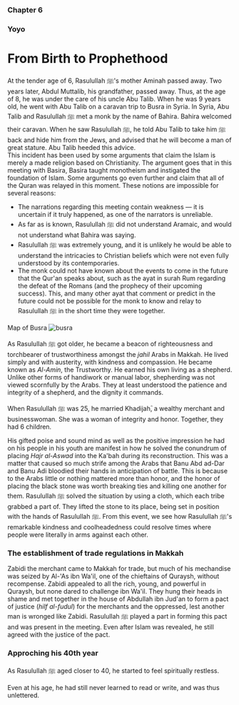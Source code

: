 ### Chapter 6
### Yoyo

# From Birth to Prophethood

At the tender age of 6, Rasulullah ﷺ's mother Aminah passed away. Two years later, Abdul Muttalib, his grandfather, passed away. Thus, at the age of 8, he was under the care of his uncle Abu Talib. When he was 9 years old, he went with Abu Talib on a caravan trip to Busra in Syria. In Syria, Abu Talib and Rasulullah ﷺ met a monk by the name of Bahira. Bahira welcomed their caravan. When he saw Rasulullah ﷺ, he told Abu Talib to take him ﷺ back and hide him from the Jews, and advised that he will become a man of great stature. Abu Talib heeded this advice.  
This incident has been used by some arguments that claim the Islam is merely a made religion based on Christianity. The argument goes that in this meeting with Basira, Basira taught monotheism and instigated the foundation of Islam. Some arguments go even further and claim that all of the Quran was relayed in this moment. These notions are impossible for several reasons:

- The narrations regarding this meeting contain weakness — it is uncertain if it truly happened, as one of the narrators is unreliable.
- As far as is known, Rasulullah ﷺ did not understand Aramaic, and would not understand what Bahira was saying.
- Rasulullah ﷺ was extremely young, and it is unlikely he would be able to understand the intricacies to Christian beliefs which were not even fully understood by its contemporaries.
- The monk could not have known about the events to come in the future that the Qur'an speaks about, such as the ayat in surah Rum regarding the defeat of the Romans (and the prophecy of their upcoming success). This, and many other ayat that comment or predict in the future could not be possible for the monk to know and relay to Rasulullah ﷺ in the short time they were together.

Map of Busra
![busra](https://user-images.githubusercontent.com/90349598/133549978-93d30317-6edb-4323-aa9b-b04d2d5d8a20.png)

As Rasulullah ﷺ got older, he became a beacon of righteousness and torchbearer of trustworthiness amongst the _jahil_ Arabs in Makkah. He lived simply and with austerity, with kindness and compassion. He became known as _Al-Amin_, the Trustworthy. He earned his own living as a shepherd. Unlike other forms of handiwork or manual labor, shepherding was not viewed scornfully by the Arabs. They at least understood the patience and integrity of a shepherd, and the dignity it commands.

When Rasulullah ﷺ was 25, he married Khadijahؓ, a wealthy merchant and businesswoman. She was a woman of integrity and honor. Together, they had 6 children.

His gifted poise and sound mind as well as the positive impression he had on his people in his youth are manifest in how he solved the conundrum of placing _Hajr al-Aswad_ into the Ka'bah during its reconstruction. This was a matter that caused so much strife among the Arabs that Banu Abd ad-Dar and Banu Adi bloodied their hands in anticipation of battle. This is because to the Arabs little or nothing mattered more than honor, and the honor of placing the black stone was worth breaking ties and killing one another for them. Rasulullah ﷺ solved the situation by using a cloth, which each tribe grabbed a part of. They lifted the stone to its place, being set in position with the hands of Rasulullah ﷺ. From this event, we see how Rasulullah ﷺ's remarkable kindness and coolheadedness could resolve times where people were literally in arms against each other.

### The establishment of trade regulations in Makkah

Zabidi the merchant came to Makkah for trade, but much of his mechandise was seized by Al-'As ibn Wa'il, one of the chieftains of Quraysh, without recompense. Zabidi appealed to all the rich, young, and powerful in Quraysh, but none dared to challenge ibn Wa'il. They hung their heads in shame and met together in the house of Abdullah ibn Jud'an to form a pact of justice (_hilf al-fudul_) for the merchants and the oppressed, lest another man is wronged like Zabidi. Rasulullah ﷺ played a part in forming this pact and was present in the meeting. Even after Islam was revealed, he still agreed with the justice of the pact.

### Approching his 40th year

As Rasulullah ﷺ aged closer to 40, he started to feel spiritually restless.

Even at his age, he had still never learned to read or write, and was thus unlettered.
